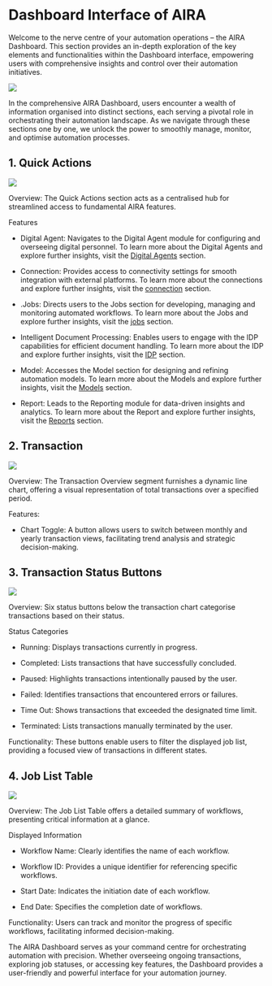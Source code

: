 # Dashboard Interface of AIRA

Welcome to the nerve centre of your automation operations – the AIRA Dashboard. This section provides an in-depth exploration of the key elements and functionalities within the Dashboard interface, empowering users with comprehensive insights and control over their automation initiatives.

![](https://lh7-us.googleusercontent.com/4GoQpgFCrZheiKIJoxio5VHW7Tgjxut55iIKJswmE2DEDl9LWpdEXhdAXE8LmSd9Ej56uZvdYbJSdODhCTGSlQdSKUA8rmyFyS6relqI19eD82n5SrsQJ1vXwqG6d5y2wkdulElMlSkay-42aaml3e4)

  

In the comprehensive AIRA Dashboard, users encounter a wealth of information organised into distinct sections, each serving a pivotal role in orchestrating their automation landscape. As we navigate through these sections one by one, we unlock the power to smoothly manage, monitor, and optimise automation processes.

## 1. Quick Actions

![](https://lh7-us.googleusercontent.com/mxGXMDa12br-x0mri6OWMUVkcHo6y0OT1CN58h76mWqoo2zRzMxhrXrWkX8p1fNAapH8L0MUcZ62_fXtSN6DK3kRpRnE0pHq7p-_dsR6DhsjpxuIBkIY4yxA5hQRecrr1UJ7eKaw5CrrGO-xILtDo10)

Overview: The Quick Actions section acts as a centralised hub for streamlined access to fundamental AIRA features.

  

Features

  

-   Digital Agent: Navigates to the Digital Agent module for configuring and overseeing digital personnel. To learn more about the Digital Agents and explore further insights, visit the [Digital Agents](https://docs.google.com/document/d/1RlJ5YCCXvarsDfKuWImxXGMqp-kszTQ3lA-luC5674k/edit?usp=sharing) section.
    
-   Connection: Provides access to connectivity settings for smooth integration with external platforms. To learn more about the connections and explore further insights, visit the [connection](https://docs.google.com/document/d/1vnOYQ_jgKVfA_1jhQ8Q1n4fQfGFLuqKapjw9527aDA0/edit?usp=sharing) section.
    
-   .Jobs: Directs users to the Jobs section for developing, managing and monitoring automated workflows. To learn more about the Jobs and explore further insights, visit the [jobs](https://docs.google.com/document/d/1TDjdIR0_1kyKsvbCdnYDIkbvIbkmHRl0twNVKhVu1rM/edit?usp=sharing) section.
    
-   Intelligent Document Processing: Enables users to engage with the IDP capabilities for efficient document handling. To learn more about the IDP and explore further insights, visit the [IDP](https://docs.google.com/document/d/1DfjMaXw4YhJw1x7SadbS7UYl5Gt5BQJ4xAILOPKJ65M/edit?usp=sharing) section.
    
-   Model: Accesses the Model section for designing and refining automation models. To learn more about the Models and explore further insights, visit the [Models](https://docs.google.com/document/d/1F6OuMuxcDLYWINeE1GCLuT1Gb9YgOGZhnX6J5-EG4tQ/edit?usp=sharing) section.
    
-   Report: Leads to the Reporting module for data-driven insights and analytics. To learn more about the Report and explore further insights, visit the [Reports](https://docs.google.com/document/d/1U3r83BpoxqhwoqmtW2tc5dPwWUf9W_RryymNXoCHwOg/edit?usp=sharing) section.
    

## 2. Transaction

![](https://lh7-us.googleusercontent.com/LlMOrpHRQwg9agixGBAvxxUxG6BBsDVWlCawbKXgfEdb0JcZu4rH21PGAyCbPTcxtFoU3FzWuGj8r-9S9nM3jZA3oE_nuUvMFx0pFd4WONDoj9RWbr5hHao6TPDeGiVrPCFJuXv52R5gDsRq-O0_P6s)

Overview: The Transaction Overview segment furnishes a dynamic line chart, offering a visual representation of total transactions over a specified period.

  

Features:

-   Chart Toggle: A button allows users to switch between monthly and yearly transaction views, facilitating trend analysis and strategic decision-making.
    

## 3. Transaction Status Buttons

![](https://lh7-us.googleusercontent.com/ahbCxAcMng9iCHKMjqP0EX6DUusRpk8GDfDhby94CbG6UB6Mm0KS7wtUaK-lII9SdkYNDrFP3KYcNvtPd6xbz53wZqdvny69SjmTq00jdEOlyEvac6P-FcXjBlpnHKr51if9F0Bk-O6CusRgIFU5Gvw)

Overview: Six status buttons below the transaction chart categorise transactions based on their status.

  

Status Categories

  

-   Running: Displays transactions currently in progress.
    
-   Completed: Lists transactions that have successfully concluded.
    
-   Paused: Highlights transactions intentionally paused by the user.
    
-   Failed: Identifies transactions that encountered errors or failures.
    
-   Time Out: Shows transactions that exceeded the designated time limit.
    
-   Terminated: Lists transactions manually terminated by the user.
    

  

Functionality: These buttons enable users to filter the displayed job list, providing a focused view of transactions in different states.

## 4. Job List Table

![](https://lh7-us.googleusercontent.com/sG6hWFjWVqjgJonhL9g0UCaRcOK8Fgyq01i2ztfjIZ6PiblDsSshj8xkC_CsqzIx5iAQ2Q-KixDAGywth4uwTozi3nbw7PdeKUMnBKeFJUrZb7eoGMYwUH-VCtbYwFEcDhn8Z9qxG-ZywJOcAU7oFrg)

Overview: The Job List Table offers a detailed summary of workflows, presenting critical information at a glance.

  

Displayed Information

  

-   Workflow Name: Clearly identifies the name of each workflow.
    
-   Workflow ID: Provides a unique identifier for referencing specific workflows.
    
-   Start Date: Indicates the initiation date of each workflow.
    
-   End Date: Specifies the completion date of workflows.
    

  

Functionality: Users can track and monitor the progress of specific workflows, facilitating informed decision-making.

  

The AIRA Dashboard serves as your command centre for orchestrating automation with precision. Whether overseeing ongoing transactions, exploring job statuses, or accessing key features, the Dashboard provides a user-friendly and powerful interface for your automation journey.
